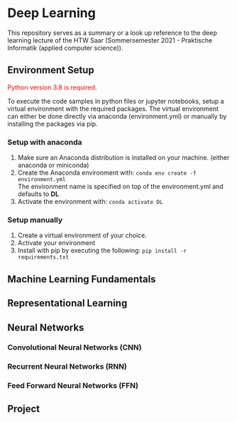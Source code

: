 # Deep Learning

This repository serves as a summary or a look up reference to the deep learning lecture of the HTW Saar (Sommersemester 2021 - Praktische Informatik (applied computer science)).

## Environment Setup

<span style="color:red">Python version 3.8 is required</span>.

To execute the code samples in python files or jupyter notebooks, setup a virtual environment with the required packages. The virtual environment can either be done directly via anaconda (environment.yml) or manually by installing the packages via pip.

### Setup with anaconda

1. Make sure an Anaconda distribution is installed on your machine. (either anaconda or miniconda)
2. Create the Anaconda environment with:
   `conda env create -f environment.yml`  
   The environment name is specified on top of the environment.yml and defaults to **DL**
3. Activate the environment with:
   `conda activate DL`

### Setup manually

1. Create a virtual environment of your choice.
2. Activate your environment
3. Install with pip by executing the following:
   `pip install -r requirements.txt`

## Machine Learning Fundamentals

## Representational Learning

## Neural Networks

### Convolutional Neural Networks (CNN)

### Recurrent Neural Networks (RNN)

### Feed Forward Neural Networks (FFN)

## Project
